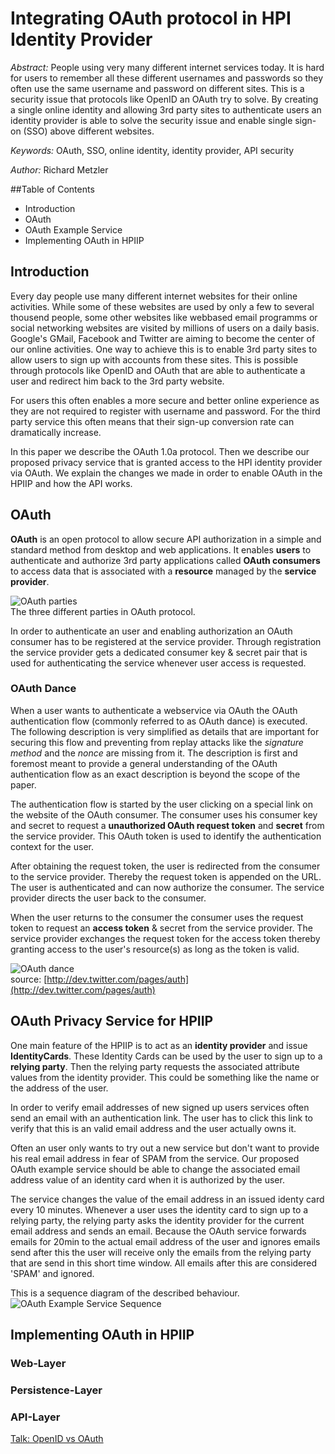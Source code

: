Integrating OAuth protocol in HPI Identity Provider
===================================================

_Abstract:_ People using very many different internet services today. It is hard for users to remember all these different usernames and passwords so they often use the same username and password on different sites. This is a security issue that protocols like OpenID an OAuth try to solve. By creating a single online identity and allowing 3rd party sites to authenticate users an identity provider is able to solve the security issue and enable single sign-on (SSO) above different websites.

_Keywords:_ OAuth, SSO, online identity, identity provider, API security

_Author:_ Richard Metzler


##Table of Contents
- Introduction
- OAuth
- OAuth Example Service
- Implementing OAuth in HPIIP


## Introduction

Every day people use many different internet websites for their online activities. While some of these websites are used by only a few to several thousend people, some other websites like webbased email programms or social networking websites are visited by millions of users on a daily basis. Google's GMail, Facebook and Twitter are aiming to become the center of our online activities. One way to achieve this is to enable 3rd party sites to allow users to sign up with accounts from these sites. This is possible through protocols like OpenID and OAuth that are able to authenticate a user and redirect him back to the 3rd party website.

For users this often enables a more secure and better online experience as they are not required to register with username and password. For the third party service this often means that their sign-up conversion rate can dramatically increase.



In this paper we describe the OAuth 1.0a protocol. Then we describe our  proposed privacy service that is granted access to the HPI identity provider via OAuth. We explain the changes we made in order to enable OAuth in the HPIIP and how the API works.

## OAuth 

__OAuth__ is an open protocol to allow secure API authorization in a simple and standard method from desktop and web applications. It enables __users__ to authenticate and authorize 3rd party applications called __OAuth consumers__ to access data that is associated with a __resource__ managed by the __service provider__.

![OAuth parties](HPI-IP-OAuth/raw/master/OAuth.png)  
The three different parties in OAuth protocol.

In order to authenticate an user and enabling authorization an OAuth consumer has to be registered at the service provider. Through registration the service provider gets a dedicated consumer key & secret pair that is used for authenticating the service whenever user access is requested. 

### OAuth Dance

When a user wants to authenticate a webservice via OAuth the OAuth authentication flow (commonly referred to as OAuth dance) is executed. 
The following description is very simplified as details that are important for securing this flow and preventing from replay attacks like the _signature method_ and the _nonce_ are missing from it. The description is first and foremost meant to provide a general understanding of the OAuth authentication flow as an exact description is beyond the scope of the paper.

The authentication flow is started by the user clicking on a special link on the website of the OAuth consumer. The consumer uses his consumer key and secret to request a __unauthorized OAuth request token__ and __secret__ from the service provider. This OAuth token is used to identify the authentication context for the user.

After obtaining the request token, the user is redirected from the consumer to the service provider. Thereby the request token is appended on the URL. The user is authenticated and can now authorize the consumer. The service provider directs the user back to the consumer.

When the user returns to the consumer the consumer uses the request token to request an __access token__ & secret from the service provider. The service provider exchanges the request token for the access token thereby granting access to the user's resource(s) as long as the token is valid.


![OAuth dance](http://a0.twimg.com/images/dev/oauth_diagram.png)  
source: [http://dev.twitter.com/pages/auth](http://dev.twitter.com/pages/auth)

## OAuth Privacy Service for HPIIP

One main feature of the HPIIP is to act as an __identity provider__ and issue __IdentityCards__. These Identity Cards can be used by the user to sign up to a __relying party__. Then the relying party requests the associated attribute values from the identity provider. This could be something like the name or the address of the user. 

In order to verify email addresses of new signed up users services often send an email with an authentication link. The user has to click this link to verify that this is an valid email address and the user actually owns it.

Often an user only wants to try out a new service but don't want to provide his real email address in fear of SPAM from the service. Our proposed OAuth example service should be able to change the associated email address value of an identity card when it is authorized by the user.

The service changes the value of the email address in an issued identy card every 10 minutes. Whenever a user uses the identity card to sign up to a relying party, the relying party asks the identity provider for the current email address and sends an email. Because the OAuth service forwards emails for 20min to the actual email address of the user and ignores emails send after this the user will receive only the emails from the relying party that are send in this short time window. All emails after this are considered 'SPAM' and ignored. 

This is a sequence diagram of the described behaviour.
![OAuth Example Service Sequence](HPI-IP-OAuth/raw/master/example-service-seq.png)  


## Implementing OAuth in HPIIP

### Web-Layer

### Persistence-Layer

### API-Layer

[Talk: OpenID vs OAuth](http://www.slideshare.net/rmetzler/identity-on-the-web-openid-vs-oauth)





